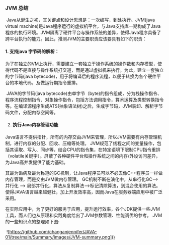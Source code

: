 ### JVM 总结

​      Java从诞生之初，其关键点和设计思想是：一次编写，到处执行。JVM(java virtual machine)是Java程序运行的虚拟机平台，与Java支持库一期构成了Java程序的执行环境。JVM隔离了硬件平台与操作系统的差异，使得Java程序具备了跨平台执行的能力。因此，推测JVM的主要职责应该要具有如下的职责：

####     1. 支持java 字节码的解析： 

​       为了在独立的VM上执行，需要建立一套独立于操作系统的操作数和内存模型，使得代码不是直接与操作系统打交道，而是通过虚拟机来执行。为此，建立一套独立的字节码(java bytecode)，用于将编译后的程序流程，以便于转换为各个硬件平台的本地代码，及做运行期指令重排。

​       JAVA的字节码(java bytecode)由单字节（byte)的指令组成，分为栈操作指令、程序流程控制指令、对象操作指令，包括方法调用指令，算术运算及类型转换指令等。在编译源程序生成ATS(抽象语法树)之后，生成字节码，JVM装卸、解析字节码文件，分配内存空间等。

2. #### 执行Java内存管理功能

​       Java语言不提供指针，所有的内存交由JVM来管理，所以JVM需要有内存管理机制，进行内存的分配、回收、压缩等处理。 JVM规范了线程之间的变量操作，包括其读取、写入、同步等，结合CPU的指令集，在特定语境下限制CPU指令重排（volatile关键字）。屏蔽了各种硬件平台和操作系统之间的内存/外设访问差异，为Java高并发提供了能力基础。

​       其最为诟病及最为称道的GC机制，让Java程序员可以不必去像C++程序员一样做内存管理，而是交由JVM做内存管理。 GC机制不断在演化中，从串行化GC--> 并行化 --> 局部并行化，算法从复制算法-->标记清除算法，到混合使用的算法。使得JAVA语言越来越健壮，加上开发效率高，因而Java在服务器端应用中被广泛采用。

​      在实际应用中，为了更好的服务于应用，提升运行效率，各个JDK提供一些JVM工具，而人们也从原理和实践角度给出了JVM参数管理、性能调优的参考。 JVM的一些知识点的整理如下图:

​      ![https://github.com/changanjennifer/JAVA-01/tree/main/Summary/images/JVM-summary.png]()


